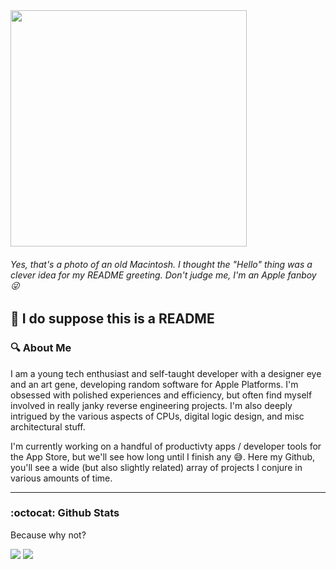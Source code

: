 
<img src="https://user-images.githubusercontent.com/83843298/207746129-bb1d9418-ca95-44d8-9e06-08f265b92206.jpeg" width="378">


###### Yes, that's a photo of an old Macintosh. I thought the "Hello" thing was a clever idea for my README greeting. Don't judge me, I'm an Apple fanboy 😜

## 📖 I do suppose this is a README

### 🔍 About Me

I am a young tech enthusiast and self-taught developer with a designer eye and an art gene, developing random software for Apple Platforms. I'm obsessed with polished experiences and efficiency, but often find myself involved in really janky reverse engineering projects. I'm also deeply intrigued by the various aspects of CPUs, digital logic design, and misc architectural stuff. 

I'm currently working on a handful of productivty apps / developer tools for the App Store, but we'll see how long until I finish any 😅. Here my Github, you'll see a wide (but also slightly related) array of projects I conjure in various amounts of time.
___

### :octocat: Github Stats
Because why not?

<!-- <div > -->
<img src="https://github-readme-stats.vercel.app/api/?username=BitesPotatoBacks&show_icons=true&theme=transparent&border_radius=15">
<img src="https://github-readme-stats.vercel.app/api/top-langs/?username=BitesPotatoBacks&layout=compact&theme=transparent&border_radius=15">
<!-- </div> -->
